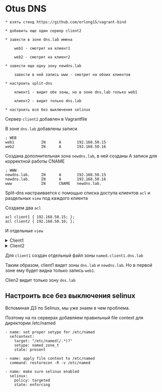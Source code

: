 # Otus DNS

```
* взять стенд https://github.com/erlong15/vagrant-bind

* добавить еще один сервер client2

* завести в зоне dns.lab имена

    web1 - смотрит на клиент1

    web2 - смотрит на клиент2

* завести еще одну зону newdns.lab

    завести в ней запись www - смотрит на обоих клиентов

* настроить split-dns

    клиент1 - видит обе зоны, но в зоне dns.lab только web1

    клиент2 - видит только dns.lab

* настроить все без выключения selinux
```

Сервер `client2` добавлен в Vagrantfile

В зоне `dns.lab` добавлены записи
```
; WEB
web1            IN      A       192.168.50.15
web2            IN      A       192.168.50.16
```

Создана дополнительная зона `newdns.lab`, в ней созданы A записи для корректной работы CNAME
```
; WWW
newdns.lab.     IN      A       192.168.50.15
newdns.lab.     IN      A       192.168.50.16
www             IN      CNAME   newdns.lab.
```

Split-dns настраивается с помощью списка доступа клиентов `acl` и раздельных `view` под каждого клиента

Создаем два `acl`

```
acl client1 { 192.168.50.15; };
acl client2 { 192.168.50.16; };
```

И отдельные `view`

<details>
<summary>Client1</summary>

    view "client1" {
        match-clients { client1; };
        recursion yes;
        allow-query { client1; };

        // dns.lab zone
        zone "dns.lab" {
            type master;
            allow-transfer { key "zonetransfer.key"; };
            file "/etc/named/named.client1.dns.lab";
        };

        // dns.lab zone reverse
        zone "50.168.192.in-addr.arpa" {
            type master;
            allow-transfer { key "zonetransfer.key"; };
            file "/etc/named/named.client1.dns.lab.rev";
        };

        // newdns.lab zone
        zone "newdns.lab" {
            type master;
            allow-transfer { key "zonetransfer.key"; };
            file "/etc/named/named.newdns.lab";
        };
    };
</details>


<details>
<summary>Client2</summary>

    view "client2" {
        match-clients { client2; };
        recursion yes;
        allow-query { client2; };

        // dns.lab zone
        zone "dns.lab" {
            type master;
            allow-transfer { key "zonetransfer.key"; };
            file "/etc/named/named.dns.lab";
        };

        // dns.lab zone reverse
        zone "50.168.192.in-addr.arpa" {
            type master;
            allow-transfer { key "zonetransfer.key"; };
            file "/etc/named/named.dns.lab.rev";
        };

    };
</details>

Для `client1` создан отдельный файл зоны `named.client1.dns.lab`

Таким образом, client1 видет зоны `dns.lab` и `newdns.lab`. Но в первой зоне ему будет видна только запись `web1`.

Clien2 видит только зону `dns.lab`

## Настроить все без выключения selinux

Вспоминая ДЗ по Selinux, мы уже знаем в чем проблема.

Поэтому на ns серверах добавляем правильный file context для директории /etc/named
```
- name: set proper setype for /etc/named
  sefcontext:
    target: "/etc/named(/.*)?"
    setype: named_zone_t
    state: present

- name: apply file context to /etc/named
  command: restorecon -R -v /etc/named

- name: make sure selinux enabled
  selinux:
    policy: targeted
    state: enforcing
```
